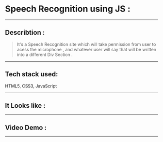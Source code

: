 # Speech Recognition using JS :
---
## Describtion :
> It's a Speech Recognition site which will take permission from user to acess the microphone , and whatever user will say that will be written into a different Div Section .
---

## Tech stack used:
HTML5, CSS3, JavaScript

---

## It Looks like :


---

## Video Demo :


---